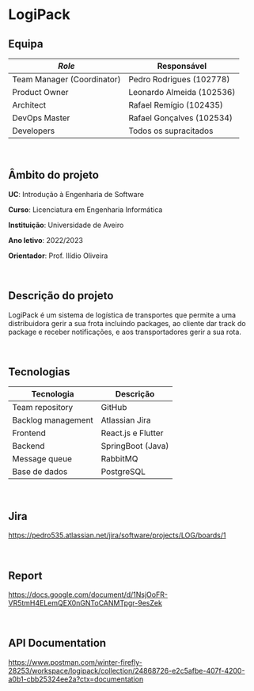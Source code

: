 # LogiPack

## Equipa
| *Role* | Responsável |
|-|-|
| Team Manager (Coordinator) | Pedro Rodrigues (102778) |
| Product Owner| Leonardo Almeida (102536) |
| Architect | Rafael Remígio (102435) |
| DevOps Master| Rafael Gonçalves (102534) |
| Developers | Todos os supracitados |

<br />

## Âmbito do projeto

**UC**: Introdução à Engenharia de Software

**Curso**: Licenciatura em Engenharia Informática

**Instituição**: Universidade de Aveiro

**Ano letivo**: 2022/2023

**Orientador**: Prof. Ilídio Oliveira

<br />

## Descrição do projeto

LogiPack é um sistema de logística de transportes que permite a uma distribuidora gerir a sua frota incluindo packages, ao cliente dar track do package e receber notificações, e aos transportadores gerir a sua rota.

<br />

## Tecnologias

| **Tecnologia** | **Descrição** |
|-|-|
| Team repository | GitHub |
| Backlog management | Atlassian Jira |
| Frontend | React.js e Flutter |
| Backend | SpringBoot (Java) |
| Message queue | RabbitMQ |
| Base de dados | PostgreSQL |

<br />

## Jira 

https://pedro535.atlassian.net/jira/software/projects/LOG/boards/1

<br />

## Report

https://docs.google.com/document/d/1NsjOoFR-VR5tmH4ELemQEX0nGNToCANMTpgr-9esZek

<br />

## API Documentation

https://www.postman.com/winter-firefly-28253/workspace/logipack/collection/24868726-e2c5afbe-407f-4200-a0b1-cbb25324ee2a?ctx=documentation
